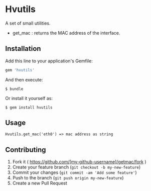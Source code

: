 # Hvutils

A set of small utilities.

* get_mac : returns the MAC address of the interface.

## Installation

Add this line to your application's Gemfile:

```ruby
gem 'hvutils'
```

And then execute:

    $ bundle

Or install it yourself as:

    $ gem install hvutils 

## Usage

    Hvutils.get_mac('eth0') => mac address as string

## Contributing

1. Fork it ( https://github.com/[my-github-username]/getmac/fork )
2. Create your feature branch (`git checkout -b my-new-feature`)
3. Commit your changes (`git commit -am 'Add some feature'`)
4. Push to the branch (`git push origin my-new-feature`)
5. Create a new Pull Request
